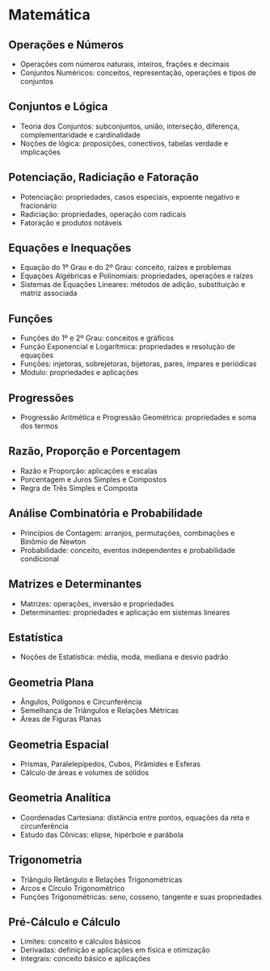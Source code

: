# **Matemática**

## Operações e Números
- Operações com números naturais, inteiros, frações e decimais
- Conjuntos Numéricos: conceitos, representação, operações e tipos de conjuntos

## Conjuntos e Lógica
- Teoria dos Conjuntos: subconjuntos, união, interseção, diferença, complementaridade e cardinalidade
- Noções de lógica: proposições, conectivos, tabelas verdade e implicações

## Potenciação, Radiciação e Fatoração
- Potenciação: propriedades, casos especiais, expoente negativo e fracionário
- Radiciação: propriedades, operação com radicais
- Fatoração e produtos notáveis

## Equações e Inequações
- Equação do 1º Grau e do 2º Grau: conceito, raízes e problemas
- Equações Algébricas e Polinomiais: propriedades, operações e raízes
- Sistemas de Equações Lineares: métodos de adição, substituição e matriz associada

## Funções
- Funções do 1º e 2º Grau: conceitos e gráficos
- Função Exponencial e Logarítmica: propriedades e resolução de equações
- Funções: injetoras, sobrejetoras, bijetoras, pares, ímpares e periódicas
- Módulo: propriedades e aplicações

## Progressões
- Progressão Aritmética e Progressão Geométrica: propriedades e soma dos termos

## Razão, Proporção e Porcentagem
- Razão e Proporção: aplicações e escalas
- Porcentagem e Juros Simples e Compostos
- Regra de Três Simples e Composta

## Análise Combinatória e Probabilidade
- Princípios de Contagem: arranjos, permutações, combinações e Binômio de Newton
- Probabilidade: conceito, eventos independentes e probabilidade condicional

## Matrizes e Determinantes
- Matrizes: operações, inversão e propriedades
- Determinantes: propriedades e aplicação em sistemas lineares

## Estatística
- Noções de Estatística: média, moda, mediana e desvio padrão

## Geometria Plana
- Ângulos, Polígonos e Circunferência
- Semelhança de Triângulos e Relações Métricas
- Áreas de Figuras Planas

## Geometria Espacial
- Prismas, Paralelepípedos, Cubos, Pirâmides e Esferas
- Cálculo de áreas e volumes de sólidos

## Geometria Analítica
- Coordenadas Cartesiana: distância entre pontos, equações da reta e circunferência
- Estudo das Cônicas: elipse, hipérbole e parábola

## Trigonometria
- Triângulo Retângulo e Relações Trigonométricas
- Arcos e Círculo Trigonométrico
- Funções Trigonométricas: seno, cosseno, tangente e suas propriedades

## Pré-Cálculo e Cálculo
- Limites: conceito e cálculos básicos
- Derivadas: definição e aplicações em física e otimização
- Integrais: conceito básico e aplicações
